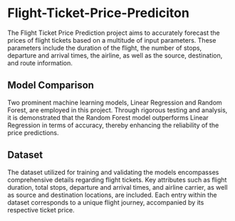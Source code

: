 # Flight-Ticket-Price-Prediciton
The Flight Ticket Price Prediction project aims to accurately forecast the prices of flight tickets based on a multitude of input parameters. These parameters include the duration of the flight, the number of stops, departure and arrival times, the airline, as well as the source, destination, and route information. 

## Model Comparison
Two prominent machine learning models, Linear Regression and Random Forest, are employed in this project. Through rigorous testing and analysis, it is demonstrated that the Random Forest model outperforms Linear Regression in terms of accuracy, thereby enhancing the reliability of the price predictions.

## Dataset
The dataset utilized for training and validating the models encompasses comprehensive details regarding flight tickets. Key attributes such as flight duration, total stops, departure and arrival times, and airline carrier, as well as source and destination locations, are included. Each entry within the dataset corresponds to a unique flight journey, accompanied by its respective ticket price.
